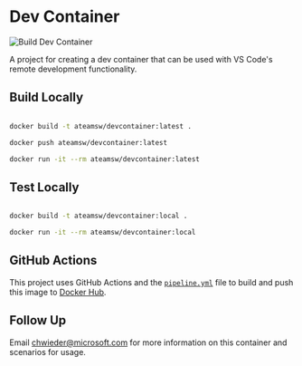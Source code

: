 # Dev Container

![Build Dev Container](https://github.com/ateamsw/devcontainer/workflows/Build%20Dev%20Container/badge.svg)

A project for creating a dev container that can be used with VS Code's remote development functionality.

## Build Locally

```bash

docker build -t ateamsw/devcontainer:latest .

docker push ateamsw/devcontainer:latest

docker run -it --rm ateamsw/devcontainer:latest

```

## Test Locally

```bash

docker build -t ateamsw/devcontainer:local .

docker run -it --rm ateamsw/devcontainer:local

```

## GitHub Actions

This project uses GitHub Actions and the [`pipeline.yml`](.github/workflows/pipeline.yml) file to build and push
this image to [Docker Hub](https://hub.docker.com/r/ateamsw/devcontainer).

## Follow Up

Email chwieder@microsoft.com for more information on this container and scenarios for usage.
